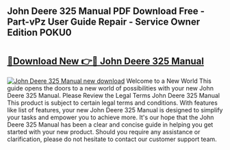 ## John Deere 325 Manual PDF Download Free - Part-vPz User Guide Repair - Service Owner Edition POKU0

# <h2><a href="http://bc96205.oget.top/?id=John+Deere+325+Manual">🔗Download New 👉🔴 John Deere 325 Manual</a></h2>

[![John Deere 325 Manual new download](https://i.imgur.com/5g1atiW.png)](http://bc96205.oget.top/?id=John+Deere+325+Manual)
Welcome to a New World This guide opens the doors to a new world of possibilities with your new John Deere 325 Manual. Please Review the Legal Terms John Deere 325 Manual This product is subject to certain legal terms and conditions. With features like list of features, your new John Deere 325 Manual is designed to simplify your tasks and empower you to achieve more. It's our hope that the John Deere 325 Manual has been a clear and concise guide in helping you get started with your new product. Should you require any assistance or clarification, please do not hesitate to contact our customer support team.
